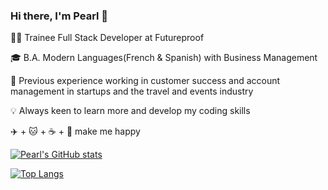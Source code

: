 ### Hi there, I'm Pearl 👋

👩‍💻  Trainee Full Stack Developer at Futureproof

🎓  B.A. Modern Languages(French & Spanish) with Business Management

💼  Previous experience working in customer success and account management in startups and the travel and events industry

:bulb: Always keen to learn more and develop my coding skills 

:airplane: + :cat: + :coffee: + :seedling: make me happy




[![Pearl's GitHub stats](https://github-readme-stats.vercel.app/api?username=pearlhamilton)](https://github.com/pearlhamilton/github-readme-stats)

[![Top Langs](https://github-readme-stats.vercel.app/api/top-langs/?username=pearlhamilton)](https://github.com/pearlhamilton/github-readme-stats)



<!--
**pearlhamilton/pearlhamilton** is a ✨ _special_ ✨ repository because its `README.md` (this file) appears on your GitHub profile.




Here are some ideas to get you started:

- 🔭 I’m currently working on ...
- 🌱 I’m currently learning ...
- 👯 I’m looking to collaborate on ...
- 🤔 I’m looking for help with ...
- 💬 Ask me about ...
- 📫 How to reach me: ...
- 😄 Pronouns: ...
- ⚡ Fun fact: ...
-->
